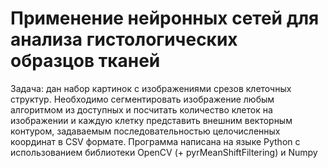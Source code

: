 # Применение нейронных сетей для анализа гистологических образцов тканей
Задача: дан набор картинок с изображениями срезов клеточных структур.
Необходимо сегментировать изображение любым алгоритмом из доступных и посчитать количество клеток на изображении и каждую клетку представить внешним векторным контуром, задаваемым последовательностью целочисленных координат в CSV формате.
Программа написана на языке Python с использованием библиотеки OpenCV (+ pyrMeanShiftFiltering) и Numpy
